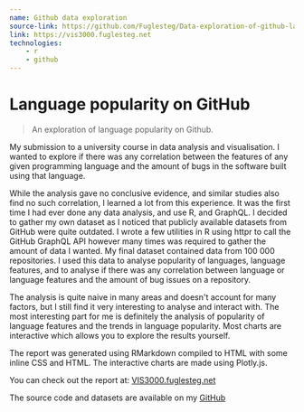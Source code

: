 ```yaml
---
name: Github data exploration
source-link: https://github.com/Fuglesteg/Data-exploration-of-github-language-popularity
link: https://vis3000.fuglesteg.net
technologies:
    - r
    - github
---
```


# Language popularity on GitHub

> An exploration of language popularity on Github.

My submission to a university course in data analysis and visualisation. I
wanted to explore if there was any correlation between the features of any
given programming language and the amount of bugs in the software built using
that language.

While the analysis gave no conclusive evidence, and similar studies also find
no such correlation, I learned a lot from this experience. It was the first
time I had ever done any data analysis, and use R, and GraphQL. I decided to
gather my own dataset as I noticed that publicly available datasets from GitHub
were quite outdated. I wrote a few utilities in R using httpr to call the
GitHub GraphQL API however many times was required to gather the amount of data
I wanted. My final dataset contained data from 100 000 repositories. I used
this data to analyse popularity of languages, language features, and to analyse
if there was any correlation between language or language features and the
amount of bug issues on a repository.

The analysis is quite naive in many areas and doesn't account for many factors,
but I still find it very interesting to analyse and interact with. The most
interesting part for me is definitely the analysis of popularity of language
features and the trends in language popularity. Most charts are interactive
which allows you to explore the results yourself.

The report was generated using RMarkdown compiled to HTML with some inline CSS
and HTML. The interactive charts are made using Plotly.js.

You can check out the report at: [VIS3000.fuglesteg.net](https://VIS3000.fuglesteg.net)

The source code and datasets are available on my [GitHub](https://github.com/Fuglesteg/Data-exploration-of-github-language-popularity)
